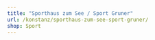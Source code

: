 ```yaml
---
title: "Sporthaus zum See / Sport Gruner"
url: /konstanz/sporthaus-zum-see-sport-gruner/
shop: Sport
---
```

